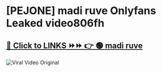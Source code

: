 
 # [PEJONE] madi ruve Onlyfans Leaked video806fh

## <h2><a href="https://clipsfans.com/madi_ruve&ref=git">🔗 Click to LINKS ⏩⏩ 👉 🟢 madi ruve </a></h2>

<a href="https://clipsfans.com/madi_ruve&ref=git" rel="nofollow" data-target="animated-image.originalLink"><img src="https://i.ibb.co.com/xMMVF88/686577567.gif" alt="Viral Video Original" style="max-width: 100%; display: inline-block;" data-target="animated-image.originalImage"></a>


